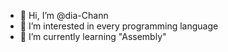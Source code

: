 - 👋 Hi, I’m @dia-Chann
- 👀 I’m interested in every programming language 
- 🌱 I’m currently learning "Assembly"

